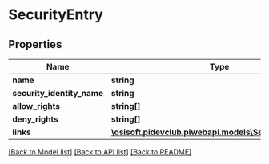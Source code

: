 # SecurityEntry

## Properties
Name | Type | Description | Notes
------------ | ------------- | ------------- | -------------
**name** | **string** |  | [optional] 
**security_identity_name** | **string** |  | [optional] 
**allow_rights** | **string[]** |  | [optional] 
**deny_rights** | **string[]** |  | [optional] 
**links** | [**\osisoft.pidevclub.piwebapi.models\SecurityEntryLinks**](SecurityEntryLinks.md) |  | [optional] 

[[Back to Model list]](../README.md#documentation-for-models) [[Back to API list]](../README.md#documentation-for-api-endpoints) [[Back to README]](../README.md)


